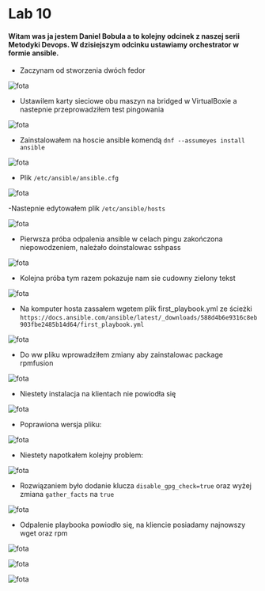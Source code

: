 # Lab 10
#### Witam was ja jestem Daniel Bobula a to kolejny odcinek z naszej serii Metodyki Devops. W dzisiejszym odcinku ustawiamy orchestrator w formie ansible.

- Zaczynam od stworzenia dwóch fedor

![fota](1.png)

- Ustawilem karty sieciowe obu maszyn na bridged w VirtualBoxie a nastepnie przeprowadziłem test pingowania

![fota](2.png)

- Zainstalowałem na hoscie ansible komendą `dnf --assumeyes install ansible`

![fota](3.png)

- Plik `/etc/ansible/ansible.cfg`

![fota](4.png)

-Nastepnie edytowałem plik `/etc/ansible/hosts`

![fota](5.png)

- Pierwsza próba odpalenia ansible w celach pingu zakończona niepowodzeniem, należało doinstalowac sshpass

![fota](6.png)

- Kolejna próba tym razem pokazuje nam sie cudowny zielony tekst

![fota](7.png)

- Na komputer hosta zassałem wgetem plik first_playbook.yml ze ścieżki `https://docs.ansible.com/ansible/latest/_downloads/588d4b6e9316c8eb903fbe2485b14d64/first_playbook.yml`

![fota](8.png)

- Do ww pliku wprowadziłem zmiany aby zainstalowac package rpmfusion

![fota](9.png)

- Niestety instalacja na klientach nie powiodła się

![fota](10.png)

- Poprawiona wersja pliku:

![fota](11.png)

- Niestety napotkałem kolejny problem:

![fota](12.png)

- Rozwiązaniem było dodanie klucza `disable_gpg_check=true` oraz wyżej zmiana `gather_facts` na `true`

![fota](13.png)

- Odpalenie playbooka powiodło się, na kliencie posiadamy najnowszy wget oraz rpm

![fota](14.png)

![fota](15.png)

![fota](16.png)

